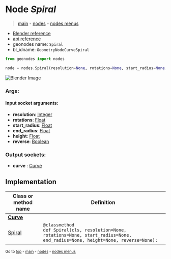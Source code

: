 # Node *Spiral*

> [main](../index.md) - [nodes](nodes.md) - [nodes menus](nodes_menus.md)

- [Blender reference](https://docs.blender.org/manual/en/latest/modeling/geometry_nodes/curve_primitives/curve_spiral.html)
- [api reference](https://docs.blender.org/api/current/bpy.types.GeometryNodeCurveSpiral.html)
- geonodes name: `Spiral`
- bl_idname: `GeometryNodeCurveSpiral`

```python
from geonodes import nodes

node = nodes.Spiral(resolution=None, rotations=None, start_radius=None, end_radius=None, height=None, reverse=None)
```

![Blender Image](https://docs.blender.org/manual/en/latest/_images/node-types_GeometryNodeCurveSpiral.webp)

### Args:

#### Input socket arguments:

- **resolution**: [Integer](Integer.md)
- **rotations**: [Float](Float.md)
- **start_radius**: [Float](Float.md)
- **end_radius**: [Float](Float.md)
- **height**: [Float](Float.md)
- **reverse**: [Boolean](Boolean.md)

### Output sockets:

- **curve** : [Curve](Curve.md)

## Implementation

| Class or method name | Definition |
|----------------------|------------|
| **[Curve](Curve.md)** |
| [Spiral](Curve.md#Spiral) | `@classmethod`<br> `def Spiral(cls, resolution=None, rotations=None, start_radius=None, end_radius=None, height=None, reverse=None):` |

<sub>Go to [top](#node-Spiral) - [main](../index.md) - [nodes](nodes.md) - [nodes menus](nodes_menus.md)</sub>

